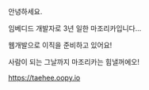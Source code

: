 안녕하세요.

임베디드 개발자로 3년 일한 마조리카입니다...

웹개발으로 이직을 준비하고 있어요!

사람이 되는 그날까지 마조리카는 힘낼꺼에오!

https://taehee.oopy.io
